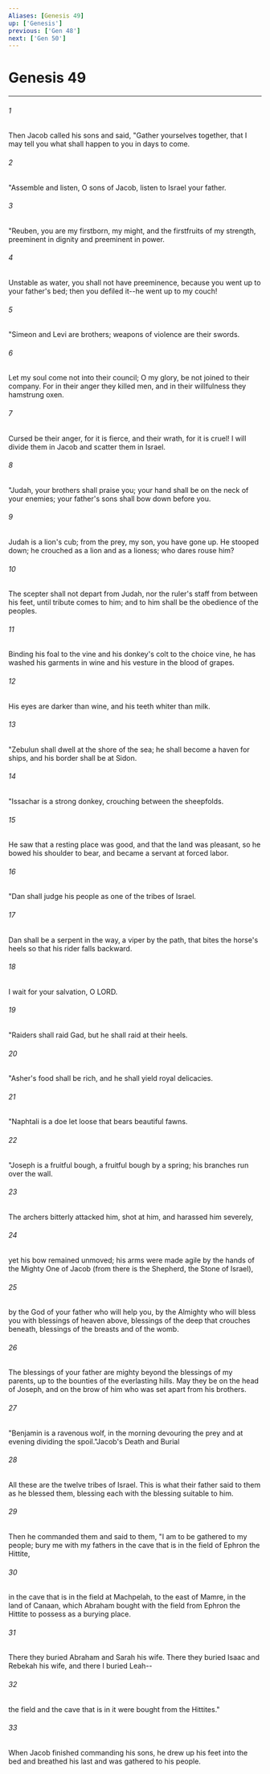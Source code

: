 ```yaml
---
Aliases: [Genesis 49]
up: ['Genesis']
previous: ['Gen 48']
next: ['Gen 50']
---
```

# Genesis 49
***



###### 1 
Then Jacob called his sons and said, "Gather yourselves together, that I may tell you what shall happen to you in days to come. 

###### 2 
"Assemble and listen, O sons of Jacob, listen to Israel your father. 

###### 3 
"Reuben, you are my firstborn, my might, and the firstfruits of my strength, preeminent in dignity and preeminent in power. 

###### 4 
Unstable as water, you shall not have preeminence, because you went up to your father's bed; then you defiled it--he went up to my couch! 

###### 5 
"Simeon and Levi are brothers; weapons of violence are their swords. 

###### 6 
Let my soul come not into their council; O my glory, be not joined to their company. For in their anger they killed men, and in their willfulness they hamstrung oxen. 

###### 7 
Cursed be their anger, for it is fierce, and their wrath, for it is cruel! I will divide them in Jacob and scatter them in Israel. 

###### 8 
"Judah, your brothers shall praise you; your hand shall be on the neck of your enemies; your father's sons shall bow down before you. 

###### 9 
Judah is a lion's cub; from the prey, my son, you have gone up. He stooped down; he crouched as a lion and as a lioness; who dares rouse him? 

###### 10 
The scepter shall not depart from Judah, nor the ruler's staff from between his feet, until tribute comes to him; and to him shall be the obedience of the peoples. 

###### 11 
Binding his foal to the vine and his donkey's colt to the choice vine, he has washed his garments in wine and his vesture in the blood of grapes. 

###### 12 
His eyes are darker than wine, and his teeth whiter than milk. 

###### 13 
"Zebulun shall dwell at the shore of the sea; he shall become a haven for ships, and his border shall be at Sidon. 

###### 14 
"Issachar is a strong donkey, crouching between the sheepfolds. 

###### 15 
He saw that a resting place was good, and that the land was pleasant, so he bowed his shoulder to bear, and became a servant at forced labor. 

###### 16 
"Dan shall judge his people as one of the tribes of Israel. 

###### 17 
Dan shall be a serpent in the way, a viper by the path, that bites the horse's heels so that his rider falls backward. 

###### 18 
I wait for your salvation, O LORD. 

###### 19 
"Raiders shall raid Gad, but he shall raid at their heels. 

###### 20 
"Asher's food shall be rich, and he shall yield royal delicacies. 

###### 21 
"Naphtali is a doe let loose that bears beautiful fawns. 

###### 22 
"Joseph is a fruitful bough, a fruitful bough by a spring; his branches run over the wall. 

###### 23 
The archers bitterly attacked him, shot at him, and harassed him severely, 

###### 24 
yet his bow remained unmoved; his arms were made agile by the hands of the Mighty One of Jacob (from there is the Shepherd, the Stone of Israel), 

###### 25 
by the God of your father who will help you, by the Almighty who will bless you with blessings of heaven above, blessings of the deep that crouches beneath, blessings of the breasts and of the womb. 

###### 26 
The blessings of your father are mighty beyond the blessings of my parents, up to the bounties of the everlasting hills. May they be on the head of Joseph, and on the brow of him who was set apart from his brothers. 

###### 27 
"Benjamin is a ravenous wolf, in the morning devouring the prey and at evening dividing the spoil."Jacob's Death and Burial 

###### 28 
All these are the twelve tribes of Israel. This is what their father said to them as he blessed them, blessing each with the blessing suitable to him. 

###### 29 
Then he commanded them and said to them, "I am to be gathered to my people; bury me with my fathers in the cave that is in the field of Ephron the Hittite, 

###### 30 
in the cave that is in the field at Machpelah, to the east of Mamre, in the land of Canaan, which Abraham bought with the field from Ephron the Hittite to possess as a burying place. 

###### 31 
There they buried Abraham and Sarah his wife. There they buried Isaac and Rebekah his wife, and there I buried Leah-- 

###### 32 
the field and the cave that is in it were bought from the Hittites." 

###### 33 
When Jacob finished commanding his sons, he drew up his feet into the bed and breathed his last and was gathered to his people.
